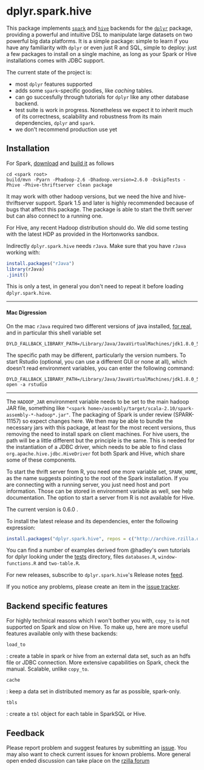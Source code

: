 


# dplyr.spark.hive

This package implements [`spark`](http://spark.apache.org/) and [`hive`](http://hive.apache.org) backends for the [`dplyr`](http://github.com/hadley/dplyr) package, providing a powerful and intuitive DSL to manipulate large datasets on two powerful big data platforms. It is a simple package: simple to learn if you have any familiarity with `dplyr` or even just R and SQL, simple to deploy: just a few packages to install on a single machine, as long as your Spark or Hive installations comes with JDBC support.

The current state of the project is:

 - most `dplyr` features supported
 - adds some `spark`-specific goodies, like *caching* tables.
 - can go succesfully through tutorials for `dplyr` like any other database backend. 
 - test suite is work in progress. Nonetheless we expect it to inherit much of its correctness, scalability and robustness from its main dependencies, `dplyr` and `spark`.
 - we don't recommend production use yet

## Installation

For Spark, [download](https://spark.apache.org/downloads.html) and [build it](https://spark.apache.org/docs/latest/building-spark.html) as follows

```
cd <spark root>
build/mvn -Pyarn -Phadoop-2.6 -Dhadoop.version=2.6.0 -DskipTests -Phive -Phive-thriftserver clean package
```

It may work with other hadoop versions, but we need the hive and hive-thriftserver support. Spark 1.5 and later is highly recommended because of bugs that affect this package. The package is able to start the thrift server but can also connect to a running one.

For Hive, any recent Hadoop distribution should do. We did some testing with the latest HDP as provided in the Hortonworks sandbox.

Indirectly `dplyr.spark.hive` needs `rJava`. Make sure that you have `rJava` working with:


```r
install.packages("rJava")
library(rJava)
.jinit()
```

This is only a test, in general you don't need to repeat it before loading `dplyr.spark.hive`.

----------------

#### Mac Digression

On the mac `rJava` required two different versions of java installed, [for real](http://andrewgoldstone.com/blog/2015/02/03/rjava/), and in particular this shell variable set

```
DYLD_FALLBACK_LIBRARY_PATH=/Library/Java/JavaVirtualMachines/jdk1.8.0_51.jdk/Contents/Home/jre/lib/server/
```
The specific path may be different, particularly the version numbers. To start Rstudio (optional, you can use a different GUI or none at all), which doesn't read environment variables, you can enter the following command:
```
DYLD_FALLBACK_LIBRARY_PATH=/Library/Java/JavaVirtualMachines/jdk1.8.0_51.jdk/Contents/Home/jre/lib/server/ open -a rstudio
```

----------------


The `HADOOP_JAR` environment variable needs to be set to the main hadoop JAR file, something like `"<spark home>/assembly/target/scala-2.10/spark-assembly-*-hadoop*.jar"`. The packaging of Spark is under review (SPARK-11157) so expect changes here. We then may be able to bundle the necessary jars with this package, at least for the most recent versions, thus removing the need to install spark on client machines. For hive users, the path will be a little different but the principle is the same. This is needed for the instantiation of  a JDBC driver, which needs to be able to find class `org.apache.hive.jdbc.HiveDriver` fot both Spark and Hive, which share some of these components.

To start the thrift server from R, you need one more variable set, `SPARK_HOME`, as the name suggests pointing to the root of the Spark installation. If you are connecting with a running server, you just need host and port information. Those can be stored in environment variable as well, see help documentation. The option to start a server from R is not available for Hive.



The current version is 0.6.0 .

To install the latest release and its dependencies, enter the following expression:


```r
install.packages("dplyr.spark.hive", repos = c("http://archive.rzilla.org", unlist(options("repos"))))
```

You can find a number of examples derived from @hadley's own tutorials for dplyr looking under the [tests](https://github.com/rzilla/dplyr.spark.hive/tree/master/pkg/tests) directory, files `databases.R`, `window-functions.R` and `two-table.R`.

For new releases, subscribe to `dplyr.spark.hive`'s Release notes [feed](https://github.com/rzilla/dplyr.spark.hive/releases.atom).

If you notice any problems, please create an item in the [issue tracker](http://github.com/rzilla/dplyr.spark.hive/issues).


## Backend specific features

For highly technical reasons which I won't bother you with, `copy_to` is not supported on Spark and slow on Hive. To make up, here are  more useful features available only with these backends:

`load_to`

:    create a table in spark or hive from an external data set, such as an hdfs file or JDBC connection. More extensive capabilities on Spark, check the manual. Scalable, unlike `copy_to`.

`cache`

:    keep a data set in distributed memory as far as possible, spark-only.

`tbls`

:    create a `tbl` object for each table in SparkSQL or Hive.


## Feedback

Please report problem and suggest features by submitting an [issue](https://github.com/rzilla/dplyr.spark.hive/issues). You may also want to check current issues for known problems. More general open ended discussion can take place on the [rzilla forum](https://groups.google.com/forum/#!forum/rzilla)

